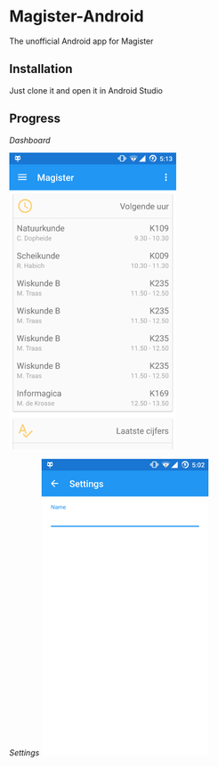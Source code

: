 # Magister-Android
The unofficial Android app for Magister

## Installation
Just clone it and open it in Android Studio


## Progress
*Dashboard*

<img src="device-2015-09-27-171323.png" alt="Current status" width="300">

*Settings*
<img src="device-2015-09-27-170315.png" alt="Current status" width="300">
